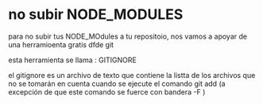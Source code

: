 # no subir NODE_MODULES

para no subir tus NODE_MOdules a tu repositoio, nos vamos a apoyar de una herramioenta gratis dfde git

esta herramienta se llama : GITIGNORE

el gitignore es un archivo de texto que contiene la listta de los archivos que no se tomarán en cuenta cuando se ejecute el comando git add (a excepción de que este comando se fuerce con bandera -F )